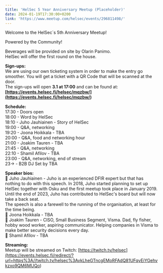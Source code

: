 ```yaml
---
title: 'HelSec 5 Year Anniversary Meetup (Placeholder)'
date: 2024-01-19T17:30:00+0200
link: 'https://www.meetup.com/helsec/events/296811498/'
---
```


Welcome to the HelSec\`s 5th Anniversary Meetup!

 Powered by the Community!

 Beverages will be provided on site by Olarin Panimo.  
HelSec will offer the first round on the house.

 **Sign-ups:**  
We are using our own ticketing system in order to make the entry go smoother. You will get a ticket with a QR Code that will be scanned at the door.  
The sign-ups will open **3.1 at 17:00** and can be found at:  
**[<https://events.helsec.fi/helsec/mqzbw/](https://events.helsec.fi/helsec/mqzbw/>)**[ ](<https://events.helsec.fi/helsec/mqzbw/>)

 **Schedule:**  
17:30 - Doors open  
18:00 - Word by HelSec  
18:10 - Juho Jauhiainen - Story of HelSec  
19:00 - Q&A, networking  
19:20 - Joona Hoikkala - TBA  
20:00 - Q&A, food and networking hour  
21:00 - Joakim Tauren - TBA  
21:45 - Q&A, networking  
22:10 - Shamil Afilov - TBA  
23:00 - Q&A, networking, end of stream  
23-> - B2B DJ Set by TBA

 **Speaker bios:**  
🔷 Juho Jauhiainen - Juho is an experienced DFIR expert but that has nothing to do with this speech. In 2018, Juho started planning to set up HelSec together with Osku and the first meetup took place in January 2019. Until the end of 2023, Juho has contributed to HelSec's board but will now take a back seat.  
The speech is also a farewell to the running of the organisation, at least for the time being.  
🔷 Joona Hoikkala - TBA  
🔷 Joakim Tauren - CISO, Small Business Segment, Visma. Dad, fly fisher, hobby wood worker, aspiring communicator. Helping companies in Visma to make better security decisions every day.  
🔷 Shamil Afilov - TBA

 **Streaming:**  
Meetup will be streamed on Twitch: [<https://twitch.tv/helsec](https://events.helsec.fi/redirect/?url=https%3A//twitch.tv/helsec%3AvkLheGTncgEMoRFAdQ81UFqvEiYGehvkzxo9QM6MUQo>)

 